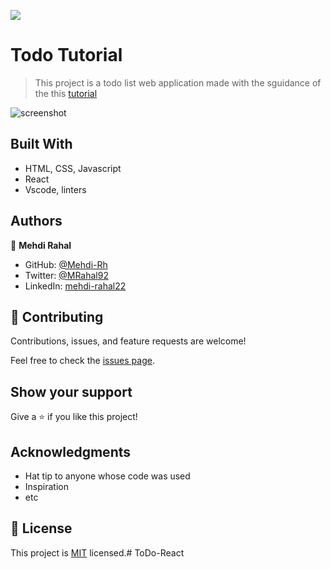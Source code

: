 ![](https://img.shields.io/badge/Microverse-blueviolet)

# Todo Tutorial

> This project is a todo list web application made with the sguidance of the this [tutorial](https://ibaslogic.com/react-tutorial-for-beginners/)

![screenshot](./app_screenshot.png)

## Built With

- HTML, CSS, Javascript
- React
- Vscode, linters

## Authors

👤 **Mehdi Rahal**

- GitHub: [@Mehdi-Rh](https://github.com/Mehdi-Rh)
- Twitter: [@MRahal92](https://twitter.com/MRahal92)
- LinkedIn: [mehdi-rahal22](https://www.linkedin.com/in/mehdi-rahal22/)

## 🤝 Contributing

Contributions, issues, and feature requests are welcome!

Feel free to check the [issues page](../../issues/).

## Show your support

Give a ⭐️ if you like this project!

## Acknowledgments

- Hat tip to anyone whose code was used
- Inspiration
- etc

## 📝 License

This project is [MIT](./MIT.md) licensed.# ToDo-React

